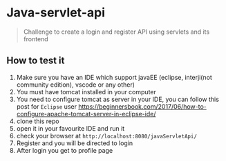 # Java-servlet-api
> Challenge to create a login and register API using servlets and its frontend

## How to test it

1. Make sure you have an IDE which support javaEE (eclipse, interji(not community edition), vscode or any other)
1. You must have tomcat installed in your computer
2. You need to configure tomcat as server in your IDE, you can follow this post for `Eclipse` user https://beginnersbook.com/2017/06/how-to-configure-apache-tomcat-server-in-eclipse-ide/
3. clone this repo
4. open it in your favourite IDE and run it
5. check your browser at `http://localhost:8080/javaServletApi/`
6. Register and you will be directed to login
7. After login you get to profile page
